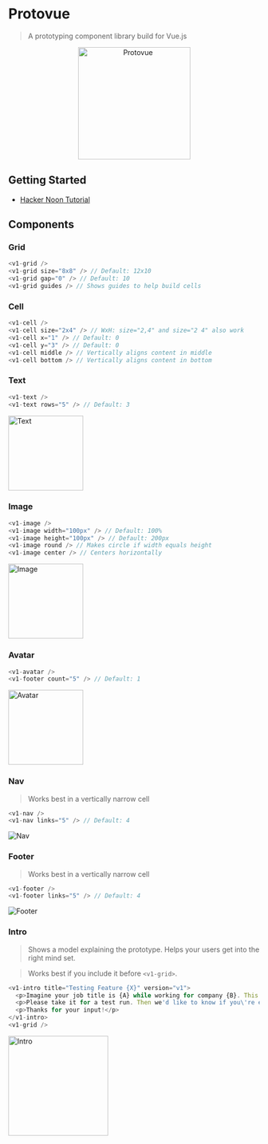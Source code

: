 # Protovue

> A prototyping component library build for Vue.js

<p align="center">
  <img alt="Protovue" src="https://v1labs.github.io/protovue/assets/icon-green.png?raw=true" width="225" />
</p>

## Getting Started

- [Hacker Noon Tutorial](https://hackernoon.com/hello-protovue-prototyping-component-framework-for-vue-js-8d33351e59c0)

## Components

### Grid

```javascript
<v1-grid />
<v1-grid size="8x8" /> // Default: 12x10
<v1-grid gap="0" /> // Default: 10
<v1-grid guides /> // Shows guides to help build cells
```

### Cell

```javascript
<v1-cell />
<v1-cell size="2x4" /> // WxH: size="2,4" and size="2 4" also work
<v1-cell x="1" /> // Default: 0
<v1-cell y="3" /> // Default: 0
<v1-cell middle /> // Vertically aligns content in middle
<v1-cell bottom /> // Vertically aligns content in bottom
```

### Text

```javascript
<v1-text />
<v1-text rows="5" /> // Default: 3
```
<img alt="Text" src="https://v1labs.github.io/protovue/assets/text.png?raw=true" height="150px" />

### Image

```javascript
<v1-image />
<v1-image width="100px" /> // Default: 100%
<v1-image height="100px" /> // Default: 200px
<v1-image round /> // Makes circle if width equals height
<v1-image center /> // Centers horizontally
```
<img alt="Image" src="https://v1labs.github.io/protovue/assets/image.png?raw=true" height="150px" />

### Avatar

```javascript
<v1-avatar />
<v1-footer count="5" /> // Default: 1
```
<img alt="Avatar" src="https://v1labs.github.io/protovue/assets/avatar.png?raw=true" height="150px" />

### Nav

> Works best in a vertically narrow cell

```javascript
<v1-nav />
<v1-nav links="5" /> // Default: 4
```
<img alt="Nav" src="https://v1labs.github.io/protovue/assets/nav.png?raw=true" />

### Footer

> Works best in a vertically narrow cell

```javascript
<v1-footer />
<v1-footer links="5" /> // Default: 4
```
<img alt="Footer" src="https://v1labs.github.io/protovue/assets/footer.png?raw=true" />

### Intro

> Shows a model explaining the prototype. Helps your users get into the right mind set.

> Works best if you include it before `<v1-grid>`.

```javascript
<v1-intro title="Testing Feature {X}" version="v1">
  <p>Imagine your job title is {A} while working for company {B}. This prototype explores a solution for problem {C}.</p>
  <p>Please take it for a test run. Then we'd like to know if you\'re excited about this direction and if you've got any feedback or ideas.</p>
  <p>Thanks for your input!</p>
</v1-intro>
<v1-grid />
```
<img alt="Intro" src="https://v1labs.github.io/protovue/assets/intro.png?raw=true" height="200px" />
